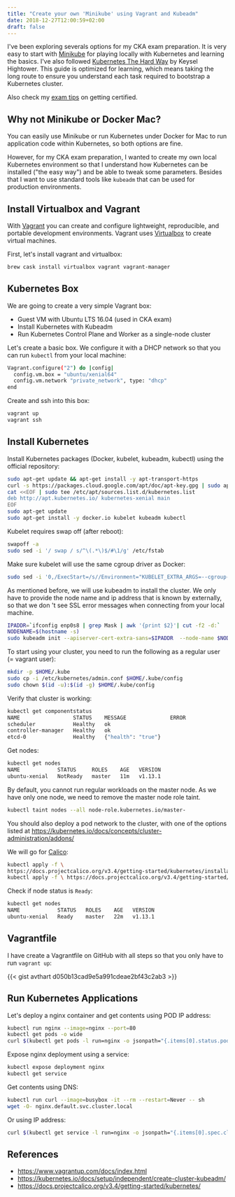 ```yaml
---
title: "Create your own 'Minikube' using Vagrant and Kubeadm"
date: 2018-12-27T12:00:59+02:00
draft: false
---
```


I've been exploring severals options for my CKA exam preparation. It is very easy to start with [Minikube](https://github.com/kubernetes/minikube) for playing locally with Kubernetes and learning the basics. I've also followed [Kubernetes The Hard Way](https://github.com/kelseyhightower/kubernetes-the-hard-way) by Keysel Hightower. This guide is optimized for learning, which means taking the long route to ensure you understand each task required to bootstrap a Kubernetes cluster.

Also check my [exam tips](/posts/certified-kubernetes-exam-tips/) on getting certified.

##  Why not Minikube or Docker Mac?

You can easily use Minikube or run Kubernetes under Docker for Mac to run application code within Kubernetes, so both options are fine.

However, for my CKA exam preparation, I wanted to create my own local Kubernetes environment so that I understand how Kubernetes can be installed ("the easy way") and be able to tweak some parameters. Besides that I want to use standard tools like `kubeadm` that can be used for production environments.

## Install Virtualbox and Vagrant

With [Vagrant](http://www.vagrantup.com/) you can create and configure lightweight, reproducible, and portable development environments. Vagrant uses [Virtualbox](https://www.virtualbox.org/) to create virtual machines. 

First, let's install vagrant and virtualbox:

```bash
brew cask install virtualbox vagrant vagrant-manager
```

## Kubernetes Box

We are going to create a very simple Vagrant box:

* Guest VM with Ubuntu LTS 16.04 (used in CKA exam)
* Install Kubernetes with Kubeadm
* Run Kubernetes Control Plane and Worker as a single-node cluster

Let's create a basic box. We configure it with a DHCP network so that you can run `kubectl` from your local machine:

```bash
Vagrant.configure("2") do |config|
  config.vm.box = "ubuntu/xenial64"
  config.vm.network "private_network", type: "dhcp"
end
```

Create and ssh into this box:

```bash
vagrant up
vagrant ssh
```

## Install Kubernetes

Install Kubernetes packages (Docker, kubelet, kubeadm, kubectl) using the official repository:

```bash
sudo apt-get update && apt-get install -y apt-transport-https
curl -s https://packages.cloud.google.com/apt/doc/apt-key.gpg | sudo apt-key add -
cat <<EOF | sudo tee /etc/apt/sources.list.d/kubernetes.list
deb http://apt.kubernetes.io/ kubernetes-xenial main
EOF
sudo apt-get update
sudo apt-get install -y docker.io kubelet kubeadm kubectl
```

Kubelet requires swap off (after reboot):

```bash
swapoff -a
sudo sed -i '/ swap / s/^\(.*\)$/#\1/g' /etc/fstab
```

Make sure kubelet will use the same cgroup driver as Docker:

```bash
sudo sed -i '0,/ExecStart=/s//Environment="KUBELET_EXTRA_ARGS=--cgroup-driver=cgroupfs"\n&/' /etc/systemd/system/kubelet.service.d/10-kubeadm.conf
```

As mentioned before, we will use kubeadm to install the cluster. We only have to provide the node name and ip address that is known by externally, so that we don 't see SSL error messages when connecting from your local machine.

```bash
IPADDR=`ifconfig enp0s8 | grep Mask | awk '{print $2}'| cut -f2 -d:`
NODENAME=$(hostname -s)
sudo kubeadm init --apiserver-cert-extra-sans=$IPADDR  --node-name $NODENAME
```

To start using your cluster, you need to run the following as a regular user (= vagrant user):

```bash
mkdir -p $HOME/.kube
sudo cp -i /etc/kubernetes/admin.conf $HOME/.kube/config
sudo chown $(id -u):$(id -g) $HOME/.kube/config
```

Verify that cluster is working:

```bash
kubectl get componentstatus
NAME                 STATUS    MESSAGE              ERROR
scheduler            Healthy   ok
controller-manager   Healthy   ok
etcd-0               Healthy   {"health": "true"}
```

Get nodes:

```bash
kubectl get nodes
NAME            STATUS     ROLES    AGE   VERSION
ubuntu-xenial   NotReady   master   11m   v1.13.1
```

By default, you cannot run regular workloads on the master node. As we have only one node, we need to remove the master node role taint.

```bash
kubectl taint nodes --all node-role.kubernetes.io/master-
```

You should also deploy a pod network to the cluster, with one of the options listed at https://kubernetes.io/docs/concepts/cluster-administration/addons/

We will go for [Calico](https://docs.projectcalico.org/v3.4/getting-started/kubernetes/):

```bash
kubectl apply -f \
https://docs.projectcalico.org/v3.4/getting-started/kubernetes/installation/hosted/etcd.yaml
kubectl apply -f \ https://docs.projectcalico.org/v3.4/getting-started/kubernetes/installation/hosted/calico.yaml
```

Check if node status is `Ready`:

```bash
kubectl get nodes
NAME            STATUS   ROLES    AGE   VERSION
ubuntu-xenial   Ready    master   22m   v1.13.1
```

## Vagrantfile

I have create a Vagrantfile on GitHub with all steps so that you only have to run `vagrant up`:

{{< gist avthart d050b13cad9e5a991cdeae2bf43c2ab3 >}}

## Run Kubernetes Applications

Let's deploy a nginx container and get contents using POD IP address:

```bash
kubectl run nginx --image=nginx --port=80
kubectl get pods -o wide
curl $(kubectl get pods -l run=nginx -o jsonpath="{.items[0].status.podIP}")
```

Expose nginx deployment using a service: 

```bash
kubectl expose deployment nginx
kubectl get service
```

Get contents using DNS:

```bash
kubectl run curl --image=busybox -it --rm --restart=Never -- sh
wget -O- nginx.default.svc.cluster.local
```

Or using IP address:

```bash
curl $(kubectl get service -l run=nginx -o jsonpath="{.items[0].spec.clusterIP}")
```

## References

* https://www.vagrantup.com/docs/index.html
* https://kubernetes.io/docs/setup/independent/create-cluster-kubeadm/
* https://docs.projectcalico.org/v3.4/getting-started/kubernetes/